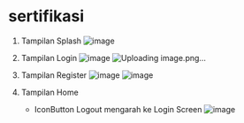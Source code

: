 # sertifikasi

1. Tampilan Splash
   ![image](https://github.com/ichanyr/LEARNINGX/assets/114141633/e9279680-9120-4a8e-b6b0-13edd4105538)

3. Tampilan Login
   ![image](https://github.com/ichanyr/LEARNINGX/assets/114141633/751b5d01-efc6-4ff7-8092-6f57dbf94fc5)
   ![Uploading image.png…]()


5. Tampilan Register
   ![image](https://github.com/ichanyr/LEARNINGX/assets/114141633/c7a90466-41e3-48dc-85ed-1c55a47d0d90)
   ![image](https://github.com/ichanyr/LEARNINGX/assets/114141633/358df042-53d7-447b-88a5-08253523f523)


7. Tampilan Home
   - IconButton Logout mengarah ke Login Screen
   ![image](https://github.com/ichanyr/LEARNINGX/assets/114141633/4b19289e-3757-4df2-83ef-c447a5cfd3b9)

